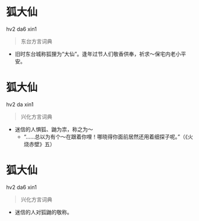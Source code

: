 # 狐大仙
hv2 da6 xin1
> 东台方言词典
- 旧时东台城称狐狸为“大仙”。逢年过节人们敬香供奉，祈求～保宅内老小平安。

# 狐大仙
hv2 da xin1
> 兴化方言词典
- 迷信的人惧狐、鼬为祟，称之为～
  - “……总以为有个～在跟着你哩！哪晓得你面前居然还用着细探子呢。”（《火烧赤壁》五）

# 狐大仙
hv2 da6 xin1
> 兴化方言词典
- 迷信的人对狐鼬的敬称。
